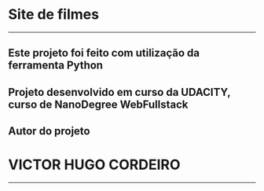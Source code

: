 # Site de filmes 
*********************

Este projeto foi feito com utilização da ferramenta Python
---

Projeto desenvolvido em curso da UDACITY, curso de NanoDegree WebFullstack
---


Autor do projeto
---
# VICTOR HUGO CORDEIRO
**********************